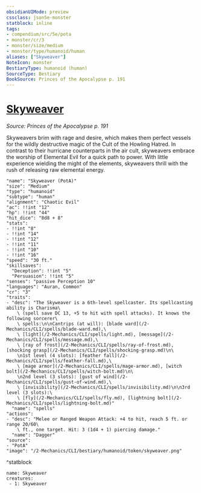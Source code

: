 ```yaml
---
obsidianUIMode: preview
cssclass: json5e-monster
statblock: inline
tags:
- compendium/src/5e/pota
- monster/cr/3
- monster/size/medium
- monster/type/humanoid/human
aliases: ["Skyweaver"]
NoteIcon: monster
BestiaryType: humanoid (human)
SourceType: Bestiary
BookSource: Princes of the Apocalypse p. 191
---
```

# [Skyweaver](2-Mechanics/CLI/bestiary/humanoid/skyweaver-pota.md)
*Source: Princes of the Apocalypse p. 191*  

Skyweavers brim with rage and desire, which makes them perfect vessels for the wildly destructive magic of the Cult of the Howling Hatred. In contrast to their hurricane counterparts in the air cult, skyweavers embrace the worship of Elemental Evil for a quick path to power. With little experience wielding the might of the elements, skyweavers thrill with the rush of releasing raw elemental energy.

```statblock
"name": "Skyweaver (PotA)"
"size": "Medium"
"type": "humanoid"
"subtype": "human"
"alignment": "Chaotic Evil"
"ac": !!int "12"
"hp": !!int "44"
"hit_dice": "8d8 + 8"
"stats":
- !!int "8"
- !!int "14"
- !!int "12"
- !!int "11"
- !!int "10"
- !!int "16"
"speed": "30 ft."
"skillsaves":
  "Deception": !!int "5"
  "Persuasion": !!int "5"
"senses": "passive Perception 10"
"languages": "Auran, Common"
"cr": "3"
"traits":
- "desc": "The Skyweaver is a 6th-level spellcaster. Its spellcasting ability is Charisma\
    \ (spell save DC 13, +5 to hit with spell attacks). It knows the following sorcerer\
    \ spells:\n\nCantrips (at will): [blade ward](/2-Mechanics/CLI/spells/blade-ward.md),\
    \ [light](/2-Mechanics/CLI/spells/light.md), [message](/2-Mechanics/CLI/spells/message.md),\
    \ [ray of frost](/2-Mechanics/CLI/spells/ray-of-frost.md), [shocking grasp](/2-Mechanics/CLI/spells/shocking-grasp.md)\n\
    \n1st level (4 slots): [feather fall](/2-Mechanics/CLI/spells/feather-fall.md),\
    \ [mage armor](/2-Mechanics/CLI/spells/mage-armor.md), [witch bolt](/2-Mechanics/CLI/spells/witch-bolt.md)\n\
    \n2nd level (3 slots): [gust of wind](/2-Mechanics/CLI/spells/gust-of-wind.md),\
    \ [invisibility](/2-Mechanics/CLI/spells/invisibility.md)\n\n3rd level (3 slots):\
    \ [fly](/2-Mechanics/CLI/spells/fly.md), [lightning bolt](/2-Mechanics/CLI/spells/lightning-bolt.md)"
  "name": "spells"
"actions":
- "desc": "Melee or Ranged Weapon Attack: +4 to hit, reach 5 ft. or range 20/60\
    \ ft., one target. Hit: 3 (1d4 + 1) piercing damage."
  "name": "Dagger"
"source":
- "PotA"
"image": "/2-Mechanics/CLI/bestiary/humanoid/token/skyweaver.png"
```
^statblock

```encounter-table
name: Skyweaver
creatures:
 - 1: Skyweaver
```